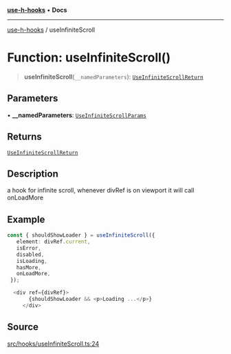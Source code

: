 [**use-h-hooks**](../README.md) • **Docs**

***

[use-h-hooks](../globals.md) / useInfiniteScroll

# Function: useInfiniteScroll()

> **useInfiniteScroll**(`__namedParameters`): [`UseInfiniteScrollReturn`](../type-aliases/UseInfiniteScrollReturn.md)

## Parameters

• **\_\_namedParameters**: [`UseInfiniteScrollParams`](../type-aliases/UseInfiniteScrollParams.md)

## Returns

[`UseInfiniteScrollReturn`](../type-aliases/UseInfiniteScrollReturn.md)

## Description

a hook for infinite scroll, whenever divRef is on viewport it will call onLoadMore

## Example

```ts
const { shouldShowLoader } = useInfiniteScroll({
   element: divRef.current,
   isError,
   disabled,
   isLoading,
   hasMore,
   onLoadMore,
 });

  <div ref={divRef}>
       {shouldShowLoader && <p>Loading ...</p>}
     </div>
```

## Source

[src/hooks/useInfiniteScroll.ts:24](https://github.com/AhmadHddad/use-h-hooks/blob/ae314d2676b1b3964a4dad4fdc6b1f452e4b2293/src/hooks/useInfiniteScroll.ts#L24)
